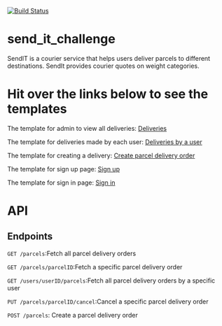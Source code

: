 [![Build Status](https://travis-ci.com/YvesIraguha/send_it_challenge.svg?branch=master)](https://travis-ci.com/YvesIraguha/send_it_challenge)
# send_it_challenge
SendIT is a courier service that helps users deliver parcels to different destinations. SendIt provides courier quotes on weight categories. 

# Hit over the links below to see the templates 

The template for admin to view all deliveries: [Deliveries](https://yvesiraguha.github.io/send_it_challenge/UI/delivery_orders_for_admin.html)


The template for deliveries made by each user: [Deliveries by a user](https://yvesiraguha.github.io/send_it_challenge/UI/delivery_order_for_user.html)

The template for creating a delivery: [Create parcel delivery order](https://yvesiraguha.github.io/send_it_challenge/UI/index.html) 

The template for sign up page: [Sign up](https://yvesiraguha.github.io/send_it_challenge/UI/signup.html)

The template for sign in page: [Sign in](https://yvesiraguha.github.io/send_it_challenge/UI/signin.html)

# API 
## Endpoints
`GET /parcels`:Fetch all parcel delivery orders

`GET /parcels/parcelID`:Fetch a specific parcel delivery order 

`GET /users/userID/parcels`:Fetch all parcel delivery orders by a specific user 

`PUT /parcels/parcelID/cancel`:Cancel a specific parcel delivery order

`POST /parcels`: Create a parcel delivery order
